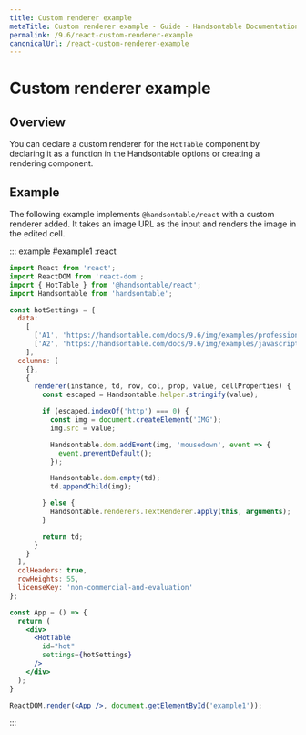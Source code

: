 ```yaml
---
title: Custom renderer example
metaTitle: Custom renderer example - Guide - Handsontable Documentation
permalink: /9.6/react-custom-renderer-example
canonicalUrl: /react-custom-renderer-example
---
```


# Custom renderer example

## Overview

You can declare a custom renderer for the `HotTable` component by declaring it as a function in the Handsontable options or creating a rendering component.

## Example

The following example implements `@handsontable/react` with a custom renderer added. It takes an image URL as the input and renders the image in the edited cell.

::: example #example1 :react
```jsx
import React from 'react';
import ReactDOM from 'react-dom';
import { HotTable } from '@handsontable/react';
import Handsontable from 'handsontable';

const hotSettings = {
  data:
    [
      ['A1', 'https://handsontable.com/docs/9.6/img/examples/professional-javascript-developers-nicholas-zakas.jpg'],
      ['A2', 'https://handsontable.com/docs/9.6/img/examples/javascript-the-good-parts.jpg']
    ],
  columns: [
    {},
    {
      renderer(instance, td, row, col, prop, value, cellProperties) {
        const escaped = Handsontable.helper.stringify(value);

        if (escaped.indexOf('http') === 0) {
          const img = document.createElement('IMG');
          img.src = value;

          Handsontable.dom.addEvent(img, 'mousedown', event => {
            event.preventDefault();
          });

          Handsontable.dom.empty(td);
          td.appendChild(img);

        } else {
          Handsontable.renderers.TextRenderer.apply(this, arguments);
        }

        return td;
      }
    }
  ],
  colHeaders: true,
  rowHeights: 55,
  licenseKey: 'non-commercial-and-evaluation'
};

const App = () => {
  return (
    <div>
      <HotTable
        id="hot"
        settings={hotSettings}
      />
    </div>
  );
}

ReactDOM.render(<App />, document.getElementById('example1'));
```
:::
